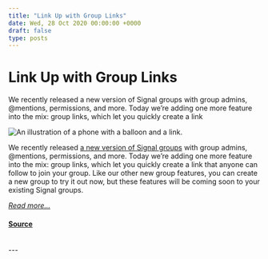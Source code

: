 ```yaml
---
title: "Link Up with Group Links"
date: Wed, 28 Oct 2020 00:00:00 +0000
draft: false
type: posts
---
```

# Link Up with Group Links





 We recently released a new version of Signal groups with group admins, @mentions, permissions, and more. Today we’re adding one more feature into the mix: group links, which let you quickly create a link

![An illustration of a phone with a balloon and a link.](/blog/images/group-links.jpg)

We recently released [a new version of Signal groups](/blog/new-groups/) with group admins, @mentions, permissions, and more. Today we’re adding one more feature into the mix: group links, which let you quickly create a link that anyone can follow to join your group. Like our other new group features, you can create a new group to try it out now, but these features will be coming soon to your existing Signal groups.

[_Read more..._](https://signal.org/blog/group-links/)

#### [Source](https://signal.org/blog/group-links/)

<br/>
---
